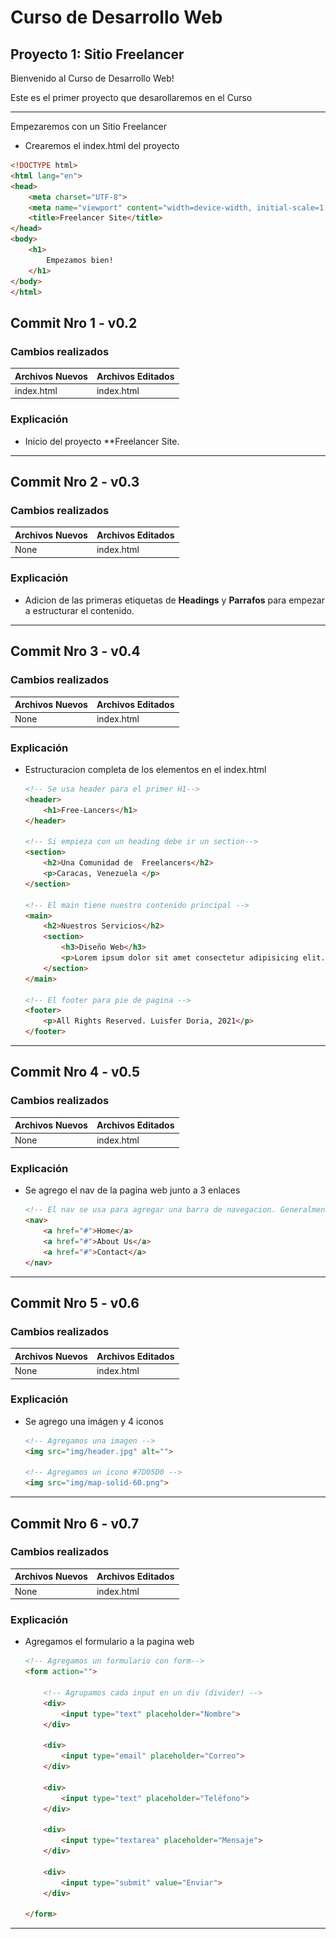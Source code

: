 # Curso de Desarrollo Web
## Proyecto 1: Sitio Freelancer

Bienvenido al Curso de Desarrollo Web!

Este es el primer proyecto que desarollaremos en el Curso

------

Empezaremos con un Sitio Freelancer

* Crearemos el index.html del proyecto

```html
<!DOCTYPE html>
<html lang="en">
<head>
	<meta charset="UTF-8">
	<meta name="viewport" content="width=device-width, initial-scale=1.0">
	<title>Freelancer Site</title>
</head>
<body>
	<h1>
        Empezamos bien!
    </h1>
</body>
</html>
```

## Commit Nro 1 - v0.2

### Cambios realizados

| **Archivos Nuevos** | **Archivos Editados** |
| ------------------- | --------------------- |
| index.html          | index.html            |

### Explicación 

* Inicio del proyecto **Freelancer Site.

------

## Commit Nro 2 - v0.3

### Cambios realizados

| **Archivos Nuevos** | **Archivos Editados** |
| ------------------- | --------------------- |
| None                | index.html            |

### Explicación

* Adicion de las primeras etiquetas de **Headings** y **Parrafos** para empezar a estructurar el contenido.


------

## Commit Nro 3 - v0.4

### Cambios realizados

| **Archivos Nuevos** | **Archivos Editados** |
| ------------------- | --------------------- |
| None                | index.html            |

### Explicación

* Estructuracion completa de los elementos en el index.html

	```html
	<!-- Se usa header para el primer H1-->
	<header>
		<h1>Free-Lancers</h1>
	</header>
	
	<!-- Si empieza con un heading debe ir un section-->
	<section>
		<h2>Una Comunidad de  Freelancers</h2>
		<p>Caracas, Venezuela </p>
	</section>
	
	<!-- El main tiene nuestro contenido principal -->
	<main>
		<h2>Nuestros Servicios</h2>
		<section>
			<h3>Diseño Web</h3>
			<p>Lorem ipsum dolor sit amet consectetur adipisicing elit. Ducimus, quibusdam.</p>
		</section>
	</main>
	
	<!-- El footer para pie de pagina -->
	<footer>
		<p>All Rights Reserved. Luisfer Doria, 2021</p>
	</footer>
	```


------

## Commit Nro 4 - v0.5

### Cambios realizados 

| **Archivos Nuevos** | **Archivos Editados** |
| ------------------- | --------------------- |
| None                | index.html            |

### Explicación

* Se agrego el nav de la pagina web junto a 3 enlaces

	```html
	<!-- El nav se usa para agregar una barra de navegacion. Generalmente usa enlaces -->
	<nav>
		<a href="#">Home</a>
		<a href="#">About Us</a>
		<a href="#">Contact</a>
	</nav>
	```

------

## Commit Nro 5 - v0.6

### Cambios realizados

| **Archivos Nuevos** | **Archivos Editados** |
| ------------------- | --------------------- |
| None                | index.html            |

### Explicación

* Se agrego una imágen y 4 iconos

	```html
	<!-- Agregamos una imagen -->
	<img src="img/header.jpg" alt="">
	
	<!-- Agregamos un icono #7D05D0 -->
	<img src="img/map-solid-60.png">
	```

------

## Commit Nro 6 - v0.7

### Cambios realizados

| **Archivos Nuevos** | **Archivos Editados** |
| ------------------- | --------------------- |
| None                | index.html            |

### Explicación

* Agregamos el formulario a la pagina web

	```html
	<!-- Agregamos un formulario con form-->
	<form action="">
	
	    <!-- Agrupamos cada input en un div (divider) -->
	    <div>
	        <input type="text" placeholder="Nombre">
	    </div>
	
	    <div>
	        <input type="email" placeholder="Correo">
	    </div>
	
	    <div>
	        <input type="text" placeholder="Teléfono">
	    </div>
	
	    <div>
	        <input type="textarea" placeholder="Mensaje">
	    </div>
	
	    <div>
	        <input type="submit" value="Enviar">
		</div>
	
	</form>
	```

------


